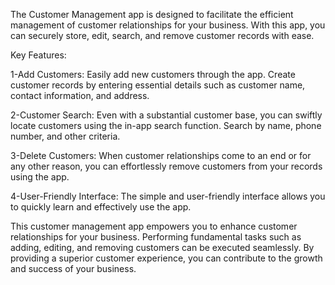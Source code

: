 The Customer Management app is designed to facilitate the efficient management of customer relationships for your business. With this app, you can securely store, edit, search, and remove customer records with ease.

Key Features:

1-Add Customers: Easily add new customers through the app. Create customer records by entering essential details such as customer name, contact information, and address.

2-Customer Search: Even with a substantial customer base, you can swiftly locate customers using the in-app search function. Search by name, phone number, and other criteria.

3-Delete Customers: When customer relationships come to an end or for any other reason, you can effortlessly remove customers from your records using the app.

4-User-Friendly Interface: The simple and user-friendly interface allows you to quickly learn and effectively use the app.

This customer management app empowers you to enhance customer relationships for your business. Performing fundamental tasks such as adding, editing, and removing customers can be executed seamlessly. By providing a superior customer experience, you can contribute to the growth and success of your business.